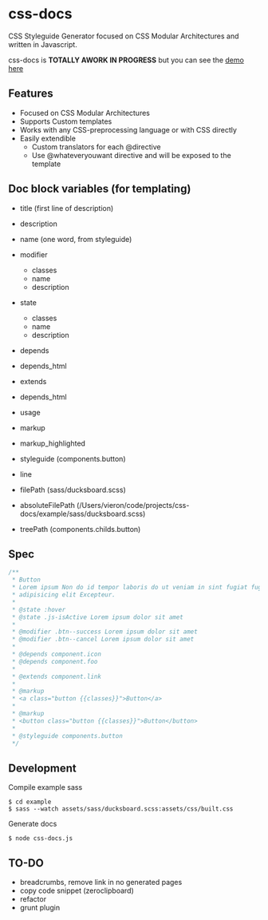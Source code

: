 # css-docs

CSS Styleguide Generator focused on CSS Modular Architectures and written in Javascript.

css-docs is **TOTALLY AWORK IN PROGRESS** but you can see the [demo here](http://vieron.github.io/css-docs/)


## Features

- Focused on CSS Modular Architectures
- Supports Custom templates
- Works with any CSS-preprocessing language or with CSS directly
- Easily extendible
    - Custom translators for each @directive
    - Use @whateveryouwant directive and will be exposed to the template


## Doc block variables (for templating)

- title (first line of description)
- description
- name (one word, from styleguide)
- modifier
    - classes
    - name
    - description
- state
    - classes
    - name
    - description
- depends
- depends_html
- extends
- depends_html
- usage
- markup
- markup_highlighted
- styleguide (components.button)

- line
- filePath (sass/ducksboard.scss)
- absoluteFilePath (/Users/vieron/code/projects/css-docs/example/sass/ducksboard.scss)
- treePath (components.childs.button)



## Spec


```css
/**
 * Button
 * Lorem ipsum Non do id tempor laboris do ut veniam in sint fugiat fugiat
 * adipisicing elit Excepteur.
 *
 * @state :hover
 * @state .js-isActive Lorem ipsum dolor sit amet
 *
 * @modifier .btn--success Lorem ipsum dolor sit amet
 * @modifier .btn--cancel Lorem ipsum dolor sit amet
 *
 * @depends component.icon
 * @depends component.foo
 *
 * @extends component.link
 *
 * @markup
 * <a class="button {{classes}}">Button</a>
 *
 * @markup
 * <button class="button {{classes}}">Button</button>
 *
 * @styleguide components.button
 */
```


## Development

Compile example sass

    $ cd example
    $ sass --watch assets/sass/ducksboard.scss:assets/css/built.css

Generate docs

    $ node css-docs.js



## TO-DO

* breadcrumbs, remove link in no generated pages
* copy code snippet (zeroclipboard)
* refactor
* grunt plugin